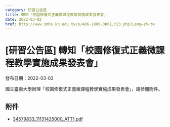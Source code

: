 ```yaml
---
category: 研習公告區
title: 轉知「校園修復式正義微課程教學實施成果發表會」
date: 2022-03-02
href: http://www.smhs.kh.edu.tw/p/406-1000-3061,r23.php?Lang=zh-tw
---
```


# [研習公告區] 轉知「校園修復式正義微課程教學實施成果發表會」

發布日期：2022-03-02

國立臺南大學辦理「校園修復式正義微課程教學實施成果發表會」，請參閱附件。

## 附件

- [34579833_11131425000_ATT1.pdf](https://www.smhs.kh.edu.tw/var/file/0/1000/attach/54/pta_2811_3020636_10639.pdf)
